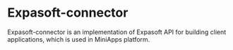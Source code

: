 # Expasoft-connector

Expasoft-connector is an implementation of Expasoft API for building client applications, which is used in MiniApps platform.
